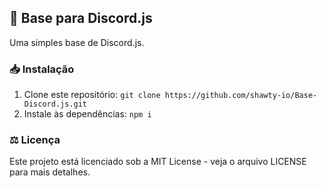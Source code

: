 ## 🤖 Base para Discord.js
Uma simples base de Discord.js.

### 📥 Instalação
1. Clone este repositório: `git clone https://github.com/shawty-io/Base-Discord.js.git`
2. Instale às dependências: `npm i`

### ⚖️ Licença
Este projeto está licenciado sob a MIT License - veja o arquivo LICENSE para mais detalhes.
